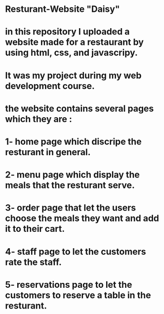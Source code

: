 # Resturant-Website "Daisy"

# in this repository I uploaded a website made for a restaurant by using html, css, and javascripy.
# It was my project during my web development course.

# the website contains several pages which they are :  

# 1- home page which discripe the resturant in general.

# 2- menu page which display the meals that the resturant serve.

# 3- order page that let the users choose the meals they want and add it to their cart.

# 4- staff page to let the customers rate the staff.

# 5- reservations page to let the customers to reserve a table in the resturant.

